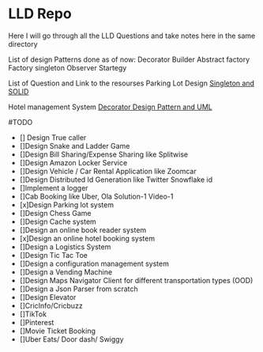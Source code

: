 # LLD Repo
Here I will go through all the LLD Questions and take notes here in the same directory

List of design Patterns done as of now:
Decorator
Builder
Abstract factory
Factory
singleton
Observer
Startegy



List of Question and Link to the resourses
Parking Lot Design [Singleton and SOLID](https://www.youtube.com/watch?v=V9NEOLpt3tg) 

Hotel management System [Decorator Design Pattern and UML](https://www.youtube.com/watch?v=71W8QTdFWw8&list=PL12BCqE-Lp650Cg6FZW7SoZwN8Rw1WJI7&index=3) 







#TODO
- [] Design True caller	
- []Design Snake and Ladder Game	
- []Design Bill Sharing/Expense Sharing like Splitwise
- []Design Amazon Locker Service	
- []Design Vehicle / Car Rental Application like Zoomcar
- []Design Distributed Id Generation like Twitter Snowflake id	
- []Implement a logger	
- []Cab Booking like Uber, Ola	Solution-1	Video-1
- [x]Design Parking lot system
- []Design Chess Game	
- []Design Cache system	
- []Design an online book reader system	
- [x]Design an online hotel booking system	
- []Design a Logistics System	
- []Design Tic Tac Toe
- []Design a configuration management system
- []Design a Vending Machine
- []Design Maps Navigator Client for different transportation types (OOD)
- []Design a Json Parser from scratch	
- []Design Elevator	
- []CricInfo/Cricbuzz
- []TikTok
- []Pinterest
- []Movie Ticket Booking
- []Uber Eats/ Door dash/ Swiggy